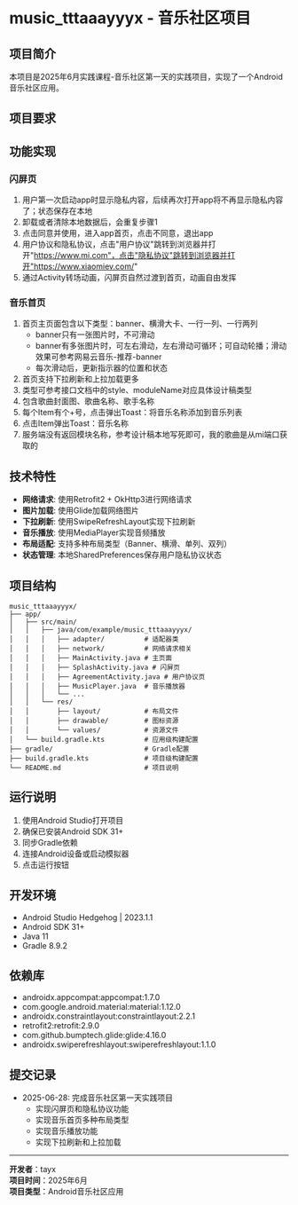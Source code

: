 # music_tttaaayyyx - 音乐社区项目

## 项目简介

本项目是2025年6月实践课程-音乐社区第一天的实践项目，实现了一个Android音乐社区应用。

## 项目要求

## 功能实现

### 闪屏页
1. 用户第一次启动app时显示隐私内容，后续再次打开app将不再显示隐私内容了；状态保存在本地
2. 卸载或者清除本地数据后，会重复步骤1
3. 点击同意并使用，进入app首页，点击不同意，退出app
4. 用户协议和隐私协议，点击"用户协议"跳转到浏览器并打开"https://www.mi.com"，点击"隐私协议"跳转到浏览器并打开"https://www.xiaomiev.com/"
5. 通过Activity转场动画，闪屏页自然过渡到首页，动画自由发挥

### 音乐首页
1. 首页主页面包含以下类型：banner、横滑大卡、一行一列、一行两列
   - banner只有一张图片时，不可滑动
   - banner有多张图片时，可左右滑动，左右滑动可循环；可自动轮播；滑动效果可参考网易云音乐-推荐-banner
   - 每次滑动后，更新指示器的位置和状态
2. 首页支持下拉刷新和上拉加载更多
3. 类型可参考接口文档中的style、moduleName对应具体设计稿类型
4. 包含歌曲封面图、歌曲名称、歌手名称
5. 每个Item有个+号，点击弹出Toast：将音乐名称添加到音乐列表
6. 点击Item弹出Toast：音乐名称
7. 服务端没有返回模块名称，参考设计稿本地写死即可，我的歌曲是从mi端口获取的

## 技术特性

- **网络请求**: 使用Retrofit2 + OkHttp3进行网络请求
- **图片加载**: 使用Glide加载网络图片
- **下拉刷新**: 使用SwipeRefreshLayout实现下拉刷新
- **音乐播放**: 使用MediaPlayer实现音频播放
- **布局适配**: 支持多种布局类型（Banner、横滑、单列、双列）
- **状态管理**: 本地SharedPreferences保存用户隐私协议状态

## 项目结构

```
music_tttaaayyyx/
├── app/
│   ├── src/main/
│   │   ├── java/com/example/music_tttaaayyyx/
│   │   │   ├── adapter/          # 适配器类
│   │   │   ├── network/          # 网络请求相关
│   │   │   ├── MainActivity.java # 主页面
│   │   │   ├── SplashActivity.java # 闪屏页
│   │   │   ├── AgreementActivity.java # 用户协议页
│   │   │   ├── MusicPlayer.java  # 音乐播放器
│   │   │   └── ...
│   │   └── res/
│   │       ├── layout/           # 布局文件
│   │       ├── drawable/         # 图标资源
│   │       └── values/           # 资源文件
│   └── build.gradle.kts          # 应用级构建配置
├── gradle/                       # Gradle配置
├── build.gradle.kts              # 项目级构建配置
└── README.md                     # 项目说明
```

## 运行说明

1. 使用Android Studio打开项目
2. 确保已安装Android SDK 31+
3. 同步Gradle依赖
4. 连接Android设备或启动模拟器
5. 点击运行按钮

## 开发环境

- Android Studio Hedgehog | 2023.1.1
- Android SDK 31+
- Java 11
- Gradle 8.9.2

## 依赖库

- androidx.appcompat:appcompat:1.7.0
- com.google.android.material:material:1.12.0
- androidx.constraintlayout:constraintlayout:2.2.1
- retrofit2:retrofit:2.9.0
- com.github.bumptech.glide:glide:4.16.0
- androidx.swiperefreshlayout:swiperefreshlayout:1.1.0

## 提交记录

- 2025-06-28: 完成音乐社区第一天实践项目
  - 实现闪屏页和隐私协议功能
  - 实现音乐首页多种布局类型
  - 实现音乐播放功能
  - 实现下拉刷新和上拉加载

---

**开发者**：tayx  
**项目时间**：2025年6月  
**项目类型**：Android音乐社区应用



 
